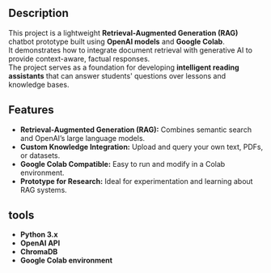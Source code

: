 ## Description
This project is a lightweight **Retrieval-Augmented Generation (RAG)** chatbot prototype built using **OpenAI models** and **Google Colab**.  
It demonstrates how to integrate document retrieval with generative AI to provide context-aware, factual responses.  
The project serves as a foundation for developing **intelligent reading assistants** that can answer students' questions over lessons and knowledge bases.


## Features
- **Retrieval-Augmented Generation (RAG):** Combines semantic search and OpenAI’s large language models.  
- **Custom Knowledge Integration:** Upload and query your own text, PDFs, or datasets.  
- **Google Colab Compatible:** Easy to run and modify in a Colab environment.  
- **Prototype for Research:** Ideal for experimentation and learning about RAG systems.


## tools
- **Python 3.x**  
- **OpenAI API**  
- **ChromaDB**  
- **Google Colab environment**
